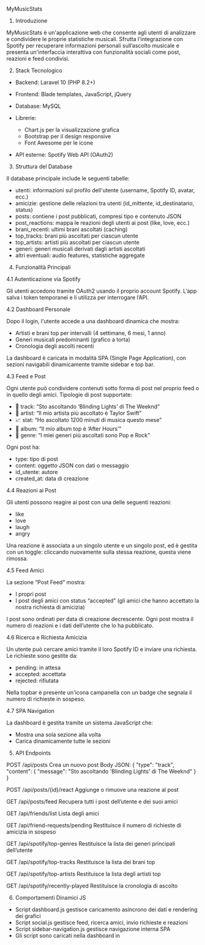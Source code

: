 MyMusicStats

1. Introduzione

MyMusicStats è un'applicazione web che consente agli utenti di analizzare e condividere le proprie statistiche musicali. Sfrutta l'integrazione con Spotify per recuperare informazioni personali sull’ascolto musicale e presenta un'interfaccia interattiva con funzionalità sociali come post, reazioni e feed condivisi.

2. Stack Tecnologico

* Backend: Laravel 10 (PHP 8.2+)
* Frontend: Blade templates, JavaScript, jQuery
* Database: MySQL
* Librerie:

  * Chart.js per la visualizzazione grafica
  * Bootstrap per il design responsive
  * Font Awesome per le icone
* API esterne: Spotify Web API (OAuth2)

3. Struttura del Database

Il database principale include le seguenti tabelle:

* utenti: informazioni sul profilo dell'utente (username, Spotify ID, avatar, ecc.)
* amicizie: gestione delle relazioni tra utenti (id\_mittente, id\_destinatario, status)
* posts: contiene i post pubblicati, compresi tipo e contenuto JSON
* post\_reactions: mappa le reazioni degli utenti ai post (like, love, ecc.)
* brani\_recenti: ultimi brani ascoltati (caching)
* top\_tracks: brani più ascoltati per ciascun utente
* top\_artists: artisti più ascoltati per ciascun utente
* generi: generi musicali derivati dagli artisti ascoltati
* altri eventuali: audio features, statistiche aggregate

4. Funzionalità Principali

4.1 Autenticazione via Spotify

Gli utenti accedono tramite OAuth2 usando il proprio account Spotify. L’app salva i token temporanei e li utilizza per interrogare l’API.

4.2 Dashboard Personale

Dopo il login, l'utente accede a una dashboard dinamica che mostra:

* Artisti e brani top per intervalli (4 settimane, 6 mesi, 1 anno)
* Generi musicali predominanti (grafico a torta)
* Cronologia degli ascolti recenti

La dashboard è caricata in modalità SPA (Single Page Application), con sezioni navigabili dinamicamente tramite sidebar e top bar.

4.3 Feed e Post

Ogni utente può condividere contenuti sotto forma di post nel proprio feed o in quello degli amici. Tipologie di post supportate:

* 🎵 track: “Sto ascoltando ‘Blinding Lights’ di The Weeknd”
* 🎤 artist: “Il mio artista più ascoltato è Taylor Swift”
* 📈 stat: “Ho ascoltato 1200 minuti di musica questo mese”
* 💽 album: “Il mio album top è ‘After Hours’”
* 🧩 genre: “I miei generi più ascoltati sono Pop e Rock”

Ogni post ha:

* type: tipo di post
* content: oggetto JSON con dati o messaggio
* id\_utente: autore
* created\_at: data di creazione

4.4 Reazioni ai Post

Gli utenti possono reagire ai post con una delle seguenti reazioni:

* like
* love
* laugh
* angry

Una reazione è associata a un singolo utente e un singolo post, ed è gestita con un toggle: cliccando nuovamente sulla stessa reazione, questa viene rimossa.

4.5 Feed Amici

La sezione “Post Feed” mostra:

* I propri post
* I post degli amici con status “accepted” (gli amici che hanno accettato la nostra richiesta di amicizia)

I post sono ordinati per data di creazione decrescente. Ogni post mostra il numero di reazioni e i dati dell’utente che lo ha pubblicato.

4.6 Ricerca e Richiesta Amicizia

Un utente può cercare amici tramite il loro Spotify ID e inviare una richiesta. Le richieste sono gestite da:

* pending: in attesa
* accepted: accettata
* rejected: rifiutata

Nella topbar è presente un'icona campanella con un badge che segnala il numero di richieste in sospeso.

4.7 SPA Navigation

La dashboard è gestita tramite un sistema JavaScript che:

* Mostra una sola sezione alla volta
* Carica dinamicamente tutte le sezioni

5. API Endpoints

POST /api/posts
Crea un nuovo post
Body JSON:
{
"type": "track",
"content": {
"message": "Sto ascoltando 'Blinding Lights' di The Weeknd"
}
}

POST /api/posts/{id}/react
Aggiunge o rimuove una reazione al post

GET /api/posts/feed
Recupera tutti i post dell’utente e dei suoi amici

GET /api/friends/list
Lista degli amici

GET /api/friend-requests/pending
Restituisce il numero di richieste di amicizia in sospeso

GET /api/spotify/top-genres
Restituisce la lista dei generi principali dell’utente

GET /api/spotify/top-tracks
Restituisce la lista dei brani top

GET /api/spotify/top-artists
Restituisce la lista degli artisti top

GET /api/spotify/recently-played
Restituisce la cronologia di ascolto

6. Comportamenti Dinamici JS

* Script dashboard.js gestisce caricamento asincrono dei dati e rendering dei grafici
* Script social.js gestisce feed, ricerca amici, invio richieste e reazioni
* Script sidebar-navigation.js gestisce navigazione interna SPA
* Gli script sono caricati nella dashboard in <script defer> o prima di </body>

7. Sicurezza

* Accesso protetto da OAuth2
* Gli endpoint API richiedono token di autenticazione
* Ogni utente può modificare solo i propri post e dati

8. Espandibilità futura

* Paginazione e caricamento lazy per feed e liste
* Aggiunta di commenti ai post
* Notifiche in tempo reale via Laravel Echo
* Integrazione con ulteriori fonti musicali (es. YouTube Music)

9. Conclusioni

MyMusicStats è una piattaforma incentrata sull’analisi musicale personale e l’interazione sociale. Combina visualizzazione dati, API e funzionalità social per offrire un'esperienza coinvolgente e speciale all’utente.
